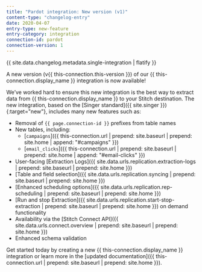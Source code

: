 ```yaml
---
title: "Pardot integration: New version (v1)"
content-type: "changelog-entry"
date: 2020-04-07
entry-type: new-feature
entry-category: integration
connection-id: pardot
connection-version: 1
---
```

{{ site.data.changelog.metadata.single-integration | flatify }}

A new version (v{{ this-connection.this-version }}) of our {{ this-connection.display_name }} integration is now available! 

We’ve worked hard to ensure this new integration is the best way to extract data from {{ this-connection.display_name }} to your Stitch destination. The new integration, based on the [Singer standard]({{ site.singer }}){:target="new"}, includes many new features such as:

- Removal of `{{ page.connection-id }}` prefixes from table names
- New tables, including:
  - [`campaigns`]({{ this-connection.url | prepend: site.baseurl | prepend: site.home | append: "#campaigns" }})
  - [`email_clicks`]({{ this-connection.url | prepend: site.baseurl | prepend: site.home | append: "#email-clicks" }})
- User-facing [Extraction Logs]({{ site.data.urls.replication.extraction-logs | prepend: site.baseurl | prepend: site.home }})
- [Table and field selection]({{ site.data.urls.replication.syncing | prepend: site.baseurl | prepend: site.home }})
- [Enhanced scheduling options]({{ site.data.urls.replication.rep-scheduling | prepend: site.baseurl | prepend: site.home }})
- [Run and stop Extraction]({{ site.data.urls.replication.start-stop-extraction | prepend: site.baseurl | prepend: site.home }}) on demand functionality
- Availability via the [Stitch Connect API]({{ site.data.urls.connect.overview | prepend: site.baseurl | prepend: site.home }})
- Enhanced schema validation

Get started today by creating a new {{ this-connection.display_name }} integration or learn more in the [updated documentation]({{ this-connection.url | prepend: site.baseurl | prepend: site.home }}).